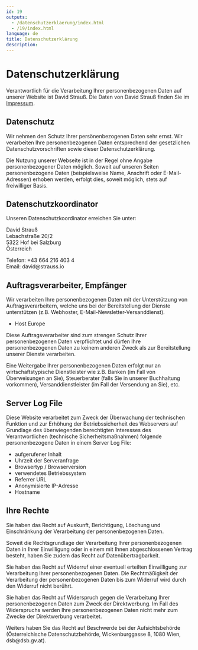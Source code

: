 ```yaml
---
id: 19
outputs:
  - /datenschutzerklaerung/index.html
  - /19/index.html
language: de
title: Datenschutzerklärung
description:
---
```


<h1>Datenschutzerklärung</h1>
<p>
  Verantwortlich für die Verarbeitung Ihrer personenbezogenen Daten auf unserer Website ist David Strauß. Die Daten von David Strauß finden Sie im <a href="/impressum">Impressum</a>.
</p>

<h2>Datenschutz</h2>
<p>
  Wir nehmen den Schutz Ihrer persönenbezogenen Daten sehr ernst. Wir verarbeiten Ihre personenbezogenen Daten entsprechend der gesetzlichen Datenschutzvorschriften sowie dieser Datenschutzerklärung.
</p>
<p>
  Die Nutzung unserer Webseite ist in der Regel ohne Angabe personenbezogener Daten möglich. Soweit auf unseren Seiten personenbezogene Daten (beispielsweise Name, Anschrift oder E-Mail-Adressen) erhoben werden, erfolgt dies, soweit möglich, stets auf freiwilliger Basis.
</p>

<h2>Datenschutzkoordinator</h2>
<p>
  Unseren Datenschutzkoordinator erreichen Sie unter:
</p>
<p>
  David Strauß<br />
  Lebachstraße 20/2<br />
  5322 Hof bei Salzburg<br />
  Österreich
</p>
<p>
  Telefon: +43 664 216 403 4<br />
  Email: david@strauss.io
</p>

<h2>Auftragsverarbeiter, Empfänger</h2>
<p>
  Wir verarbeiten Ihre personenbezogenen Daten mit der Unterstützung von Auftragsverarbeitern, welche uns bei der Bereitstellung der Dienste unterstützen (z.B. Webhoster, E-Mail-Newsletter-Versanddienst).
</p>
<ul>
  <li>Host Europe</li>
</ul>
<p>
  Diese Auftragsverarbeiter sind zum strengen Schutz Ihrer personenbezogenen Daten verpflichtet und dürfen Ihre personenbezogenen Daten zu keinem anderen Zweck als zur Bereitstellung unserer Dienste verarbeiten.
</p>
<p>
  Eine Weitergabe Ihrer personenbezogenen Daten erfolgt nur an wirtschaftstypische Dienstleister wie z.B. Banken (im Fall von Überweisungen an Sie), Steuerberater (falls Sie in unserer Buchhaltung vorkommen), Versanddienstleister (im Fall der Versendung an Sie), etc.
</p>

<h2>Server Log File</h2>
<p>
  Diese Website verarbeitet zum Zweck der Überwachung der technischen Funktion und zur Erhöhung der Betriebssicherheit des Webservers auf Grundlage des überwiegenden berechtigten Interesses des Verantwortlichen (technische Sicherheitsmaßnahmen) folgende personenbezogene Daten in einem Server Log File:
</p>
<ul>
  <li>aufgerufener Inhalt</li>
  <li>Uhrzeit der Serveranfrage</li>
  <li>Browsertyp / Browserversion</li>
  <li>verwendetes Betriebssystem</li>
  <li>Referrer URL</li>
  <li>Anonymisierte IP-Adresse</li>
  <li>Hostname</li>
</ul>

<h2>Ihre Rechte</h2>
<p>
  Sie haben das Recht auf Auskunft, Berichtigung, Löschung und Einschränkung der Verarbeitung der personenbezogenen Daten.
</p>
<p>
  Soweit die Rechtsgrundlage der Verarbeitung Ihrer personenbezogenen Daten in Ihrer Einwilligung oder in einem mit Ihnen abgeschlossenen Vertrag besteht, haben Sie zudem das Recht auf Datenübertragbarkeit.
</p>
<p>
  Sie haben das Recht auf Widerruf einer eventuell erteilten Einwilligung zur Verarbeitung Ihrer personenbezogenen Daten. Die Rechtmäßigkeit der Verarbeitung der personenbezogenen Daten bis zum Widerruf wird durch den Widerruf nicht berührt.
</p>
<p>
  Sie haben das Recht auf Widerspruch gegen die Verarbeitung Ihrer personenbezogenen Daten zum Zweck der Direktwerbung. Im Fall des Widerspruchs werden Ihre personenbezogenen Daten nicht mehr zum Zwecke der Direktwerbung verarbeitet.
</p>
<p>
  Weiters haben Sie das Recht auf Beschwerde bei der Aufsichtsbehörde (Österreichische Datenschutzbehörde, Wickenburggasse 8, 1080 Wien, dsb@dsb.gv.at).
</p>

